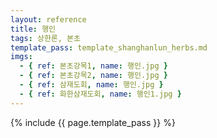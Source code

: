 ```yaml
---
layout: reference
title: 행인
tags: 상한론, 본초
template_pass: template_shanghanlun_herbs.md
imgs:
  - { ref: 본초강목1, name: 행인.jpg }
  - { ref: 본초강목2, name: 행인.jpg }
  - { ref: 삼재도회, name: 행인.jpg }
  - { ref: 화한삼재도회, name: 행인1.jpg }
---
```


{% include {{ page.template_pass }} %}
